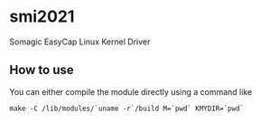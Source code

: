 smi2021
=============

Somagic EasyCap Linux Kernel Driver

How to use
---------

You can either compile the module directly using a command like 

    make -C /lib/modules/`uname -r`/build M=`pwd` KMYDIR=`pwd`
